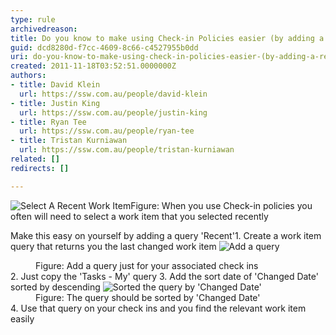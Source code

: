 ```yaml
---
type: rule
archivedreason: 
title: Do you know to make using Check-in Policies easier (by adding a 'Recent' Query)?
guid: dcd8280d-f7cc-4609-8c66-c4527955b0dd
uri: do-you-know-to-make-using-check-in-policies-easier-(by-adding-a-recent-query)
created: 2011-11-18T03:52:51.0000000Z
authors:
- title: David Klein
  url: https://ssw.com.au/people/david-klein
- title: Justin King
  url: https://ssw.com.au/people/justin-king
- title: Ryan Tee
  url: https://ssw.com.au/people/ryan-tee
- title: Tristan Kurniawan
  url: https://ssw.com.au/people/tristan-kurniawan
related: []
redirects: []

---
```


![Select A Recent Work Item](SelectARecentWorkItem.jpg)Figure: When you use Check-in policies you often will need to select a work item that you selected recently

<!--endintro-->


Make this easy on yourself by adding a query 'Recent'1. Create a work item query that returns you the last changed work item <img alt="Add a query" src="AddQuery.jpg">
<dd>Figure: Add a query just for your associated check ins </dd>
2. Just copy the 'Tasks - My' query
3. Add the sort date of 'Changed Date' sorted by descending <img alt="Sorted the query by 'Changed Date' " src="SortedByChangedDate.jpg">
<dd>Figure: The query should be sorted by 'Changed Date' </dd>
4. Use that query on your check ins and you find the relevant work item easily
